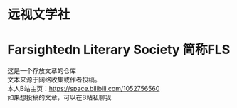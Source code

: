# 远视文学社 
# Farsightedn Literary Society 简称FLS
这是一个存放文章的仓库  
文本来源于网络收集或作者投稿。  
本人B站主页：https://space.bilibili.com/1052756560  
如果想投稿的文章，可以在B站私聊我
